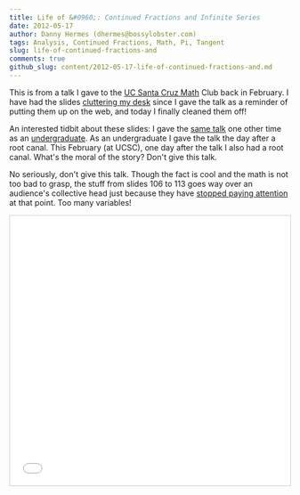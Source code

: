 ```yaml
---
title: Life of &#0960;: Continued Fractions and Infinite Series
date: 2012-05-17
author: Danny Hermes (dhermes@bossylobster.com)
tags: Analysis, Continued Fractions, Math, Pi, Tangent
slug: life-of-continued-fractions-and
comments: true
github_slug: content/2012-05-17-life-of-continued-fractions-and.md
---
```


This is from a talk I gave to the
[UC Santa Cruz Math](http://www.math.ucsc.edu/) Club back in February.
I have had the slides
[cluttering my desk](/images/cluttered_desk.jpg)
since I gave the talk as a reminder of putting them up on the web, and
today I finally cleaned them off!

An interested tidbit about these slides: I gave the
[same talk](http://www.math.lsa.umich.edu/mathclub/fall2008/103008.pdf) one
other time as an
[undergraduate](http://www.math.lsa.umich.edu/mathclub/). As an
undergraduate I gave the talk the day after a root canal. This February
(at UCSC), one day after the talk I also had a root canal. What's the
moral of the story? Don't give this talk.

No seriously, don't give this talk. Though the fact is cool and the math
is not too bad to grasp, the stuff from slides 106 to 113 goes way over
an audience's collective head just because they have
[stopped paying attention](/images/sleeping_in_class.jpg)
at that point. Too many variables!

<center><iframe src="//www.slideshare.net/slideshow/embed_code/12977566" width="595" height="485" frameborder="0" marginwidth="0" marginheight="0" scrolling="no" style="border:1px solid #CCC; border-width:1px; margin-bottom:5px; max-width: 100%;" allowfullscreen> </iframe></center>
